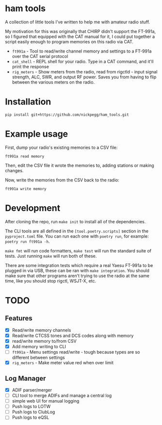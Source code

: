 # ham tools

A collection of little tools I've written to help me with amateur radio stuff.

My motivation for this was originally that CHIRP didn't support the FT-991a, so
I figured that equipped with the CAT manual for it, I could put together a
script easily enough to program memories on this radio via CAT.

* `ft991a` - Tool to read/write channel memory and settings to a FT-991a over the CAT serial protocol
* `cat_shell` - REPL shell for your radio. Type in a CAT command, and it'll print the response
* `rig_meters` - Show meters from the radio, read from rigctld - input signal
  strength, ALC, SWR, and output RF power. Saves you from having to flip between the
various meters on the radio.

# Installation
```
pip install git+https://github.com/nickpegg/ham_tools.git
```

# Example usage

First, dump your radio's existing memories to a CSV file:
```
ft991a read memory
```

Then, edit the CSV file it wrote the memories to, adding stations or making changes.

Now, write the memories from the CSV back to the radio:
```
ft991a write memory
```


# Development

After cloning the repo, run `make init` to install all of the dependencies.

The CLI tools are all defined in the `[tool.poetry.scripts]` section in the
`pyproject.toml` file. You can run each one with `poetry run`, for example:
`poetry run ft991a -h`.

`make fmt` will run code formatters, `make test` will run the standard suite of
tests. Just running `make` will run both of these.

There are some integration tests which require a real Yaesu FT-991a to be
plugged in via USB, these can be ran with `make integration`. You should make
sure that other programs aren't trying to use the radio at the same time, like
you should stop rigctl, WSJT-X, etc.


# TODO

## Features
- [x] Read/write memory channels
- [x] Read/write CTCSS tones and DCS codes along with memory
- [x] read/write memory to/from CSV
- [x] Add memory writing to CLI
- [ ] `ft991a` - Menu settings read/write - tough because types are so different between settings
- [x] `rig_meters` - Make meter value red when over limit

## Log Manager
- [x] ADIF parser/merger
- [ ] CLI tool to merge ADIFs and manage a central log
- [ ] simple web UI for manual logging
- [ ] Push logs to LOTW
- [ ] Push logs to ClubLog
- [ ] Push logs to eQSL
